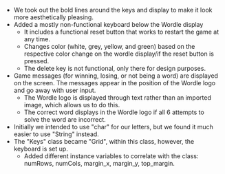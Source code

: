 - We took out the bold lines around the keys and display to make it look more aesthetically pleasing.
- Added a mostly non-functional keyboard below the Wordle display
  - It includes a functional reset button that works to restart the game at any time.
  - Changes color (white, grey, yellow, and green) based on the respective color change on the wordle display/if the reset button is pressed.
  - The delete key is not functional, only there for design purposes.
- Game messages (for winning, losing, or not being a word) are displayed on the screen. The messages appear in the position of the Wordle logo and go away with user input. 
  - The Wordle logo is displayed through text rather than an imported image, which allows us to do this.
  - The correct word displays in the Wordle logo if all 6 attempts to solve the word are incorrect.
- Initially we intended to use "char" for our letters, but we found it much easier to use "String" instead.
- The "Keys" class became "Grid", within this class, however, the keyboard is set up.  
  - Added different instance variables to correlate with the class: numRows, numCols, margin_x, margin_y, top_margin.

